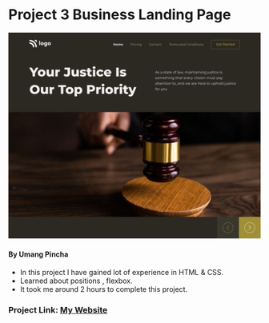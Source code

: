 # Project 3 Business Landing Page

![My Imge](./images/3.png)


#### By Umang Pincha

- In this project I have gained lot of experience in HTML & CSS.
- Learned about positions , flexbox.
- It took me around 2 hours to complete this project.

### Project Link: [My Website](https://business-l-page.netlify.app/)